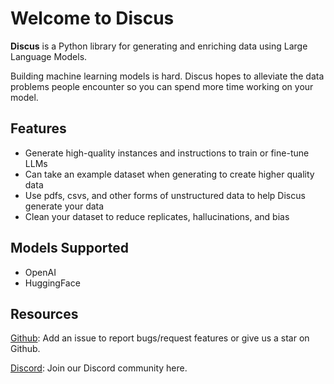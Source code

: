 # Welcome to Discus

**Discus** is a Python library for generating and enriching data using Large Language Models.

Building machine learning models is hard. Discus hopes to alleviate the data problems people encounter so you can spend more time working on your model.

## Features

* Generate high-quality instances and instructions to train or fine-tune LLMs
* Can take an example dataset when generating to create higher quality data
* Use pdfs, csvs, and other forms of unstructured data to help Discus generate your data
* Clean your dataset to reduce replicates, hallucinations, and bias

## Models Supported
* OpenAI
* HuggingFace

## Resources

[Github](https://github.com/discus-labs/discus): Add an issue to report bugs/request features or give us a star on Github.

<a href="https://discord.gg/t6ADqBKrdZ" target="_blank">Discord</a>: Join our Discord community here.
